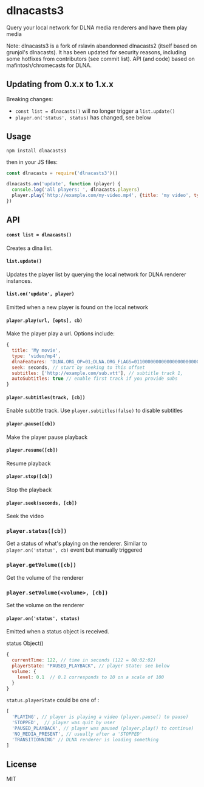 # dlnacasts3

Query your local network for DLNA media renderers and have them play media

Note: dlnacasts3 is a fork of rslavin abandonned dlnacasts2 (itself based on grunjol's dlnacasts). It has been updated for security reasons, including some hotfixes from contributors (see commit list). API (and code) based on mafintosh/chromecasts for DLNA. 

## Updating from 0.x.x to 1.x.x
Breaking changes: 
- `const list = dlnacasts()` will no longer trigger a `list.update()`
- `player.on('status', status)` has changed, see below

## Usage
```
npm install dlnacasts3
```
then in your JS files: 
``` js
const dlnacasts = require('dlnacasts3')()

dlnacasts.on('update', function (player) {
  console.log('all players: ', dlnacasts.players)
  player.play('http://example.com/my-video.mp4', {title: 'my video', type: 'video/mp4'})
})
```

## API

#### `const list = dlnacasts()`

Creates a dlna list.

#### `list.update()`

Updates the player list by querying the local network for DLNA renderer instances.

#### `list.on('update', player)`

Emitted when a new player is found on the local network

#### `player.play(url, [opts], cb)`

Make the player play a url. Options include:

``` js
{
  title: 'My movie',
  type: 'video/mp4',
  dlnaFeatures: 'DLNA.ORG_OP=01;DLNA.ORG_FLAGS=01100000000000000000000000000000', // this enables seeking in some dlna devices like LG WebOS
  seek: seconds, // start by seeking to this offset
  subtitles: ['http://example.com/sub.vtt'], // subtitle track 1,
  autoSubtitles: true // enable first track if you provide subs
}
```

#### `player.subtitles(track, [cb])`

Enable subtitle track. Use `player.subtitles(false)` to disable subtitles

#### `player.pause([cb])`

Make the player pause playback

#### `player.resume([cb])`

Resume playback

#### `player.stop([cb])`

Stop the playback

#### `player.seek(seconds, [cb])`

Seek the video

### `player.status([cb])`

Get a status of what's playing on the renderer. Similar to `player.on('status', cb)` event but manually triggered

### `player.getVolume([cb])`

Get the volume of the renderer

### `player.setVolume(<volume>, [cb])`

Set the volume on the renderer

#### `player.on('status', status)`

Emitted when a status object is received.

status Object()
```js
{
  currentTime: 122, // time in seconds (122 = 00:02:02)
  playerState: "PAUSED_PLAYBACK", // player State: see below
  volume: {
    level: 0.1  // 0.1 corresponds to 10 on a scale of 100
  }
}
```

`status.playerState` could be one of :
```js
[
  'PLAYING', // player is playing a video (player.pause() to pause)
  'STOPPED',  // player was quit by user
  'PAUSED_PLAYBACK', // player was paused (player.play() to continue)
  'NO_MEDIA_PRESENT', // usually after a 'STOPPED'
  'TRANSITIONNING' // DLNA renderer is loading something
]
```

## License

MIT
